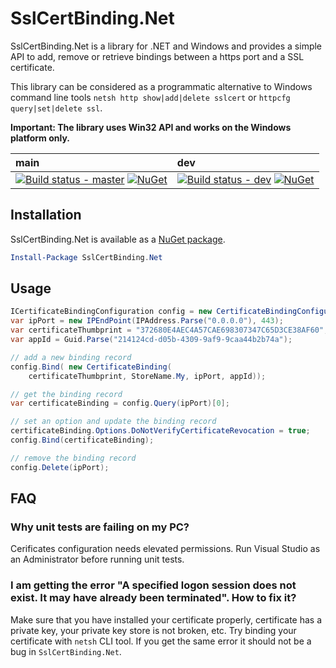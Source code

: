 # SslCertBinding.Net
SslCertBinding.Net is a library for .NET and Windows and provides a simple API to add, remove or retrieve bindings between a https port and a SSL certificate.

This library can be considered as a programmatic alternative to Windows command line tools `netsh http show|add|delete sslcert` or `httpcfg query|set|delete ssl`. 

**Important: The library uses Win32 API and works on the Windows platform only.**

| **main** | **dev** |
|:--|:--|
| [![Build status - master](https://github.com/segor/SslCertBinding.Net/actions/workflows/build.yaml/badge.svg?branch=master&event=push)](https://github.com/segor/SslCertBinding.Net/actions/workflows/build.yaml?query=branch%3Amaster+event%3Apush) [![NuGet](https://buildstats.info/nuget/SslCertBinding.Net?includePreReleases=fase)](https://www.nuget.org/packages/SslCertBinding.Net/ "Download from NuGet.org") | [![Build status - dev](https://github.com/segor/SslCertBinding.Net/actions/workflows/build.yaml/badge.svg?branch=dev&event=push)](https://github.com/segor/SslCertBinding.Net/actions/workflows/build.yaml?query=branch%3Adev+event%3Apush) [![NuGet](https://buildstats.info/nuget/SslCertBinding.Net?includePreReleases=true)](https://www.nuget.org/packages/SslCertBinding.Net/ "Download from NuGet.org") |

## Installation
SslCertBinding.Net is available as a [NuGet package](http://www.nuget.org/packages/SslCertBinding.Net/).

```powershell
Install-Package SslCertBinding.Net
```

## Usage
```c#
ICertificateBindingConfiguration config = new CertificateBindingConfiguration();
var ipPort = new IPEndPoint(IPAddress.Parse("0.0.0.0"), 443); 
var certificateThumbprint = "372680E4AEC4A57CAE698307347C65D3CE38AF60";
var appId = Guid.Parse("214124cd-d05b-4309-9af9-9caa44b2b74a");

// add a new binding record
config.Bind( new CertificateBinding(
	certificateThumbprint, StoreName.My, ipPort, appId));

// get the binding record
var certificateBinding = config.Query(ipPort)[0];

// set an option and update the binding record
certificateBinding.Options.DoNotVerifyCertificateRevocation = true;
config.Bind(certificateBinding);

// remove the binding record
config.Delete(ipPort);
```
## FAQ

### Why unit tests are failing on my PC?
Cerificates configuration needs elevated permissions. Run Visual Studio as an Administrator before running unit tests.

### I am getting the error "A specified logon session does not exist. It may have already been terminated". How to fix it?
Make sure that you have installed your certificate properly, certificate has a private key, your private key store is not broken, etc. Try binding your certificate with `netsh` CLI tool. If you get the same error it should not be a bug in `SslCertBinding.Net`. 

